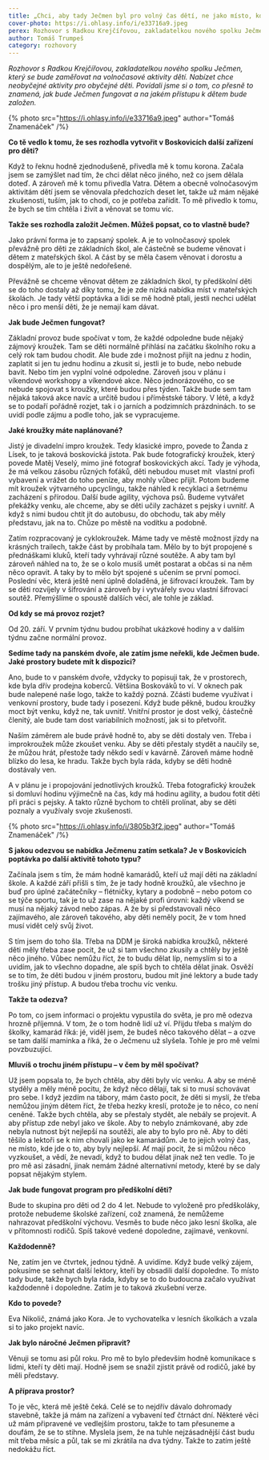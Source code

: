 ```yaml
---
title: „Chci, aby tady Ječmen byl pro volný čas dětí, ne jako místo, kde mají být nejlepší.“
cover-photo: https://i.ohlasy.info/i/e33716a9.jpeg
perex: Rozhovor s Radkou Krejčířovou, zakladatelkou nového spolku Ječmen, který se bude zaměřovat na volnočasové aktivity dětí.
author: Tomáš Trumpeš
category: rozhovory
---
```


*Rozhovor s Radkou Krejčířovou, zakladatelkou nového spolku Ječmen, který se bude zaměřovat na volnočasové aktivity dětí. Nabízet chce neobyčejné aktivity pro obyčejné děti. Povídali jsme si o tom, co přesně to znamená, jak bude Ječmen fungovat a na jakém přístupu k dětem bude založen.*

{% photo src="https://i.ohlasy.info/i/e33716a9.jpeg" author="Tomáš Znamenáček" /%}

**Co tě vedlo k tomu, že ses rozhodla vytvořit v Boskovicích další zařízení pro děti?**

Když to řeknu hodně zjednodušeně, přivedla mě k tomu korona. Začala jsem se zamýšlet nad tím, že chci dělat něco jiného, než co jsem dělala doteď. A zároveň mě k tomu přivedla Vatra. Dětem a obecně volnočasovým aktivitám dětí jsem se věnovala předchozích deset let, takže už mám nějaké zkušenosti, tuším, jak to chodí, co je potřeba zařídit. To mě přivedlo k tomu, že bych se tím chtěla i živit a věnovat se tomu víc.

**Takže ses rozhodla založit Ječmen. Můžeš popsat, co to vlastně bude?**

Jako právní forma je to zapsaný spolek. A je to volnočasový spolek převážně pro děti ze základních škol, ale částečně se budeme věnovat i dětem z mateřských škol. A část by se měla časem věnovat i dorostu a dospělým, ale to je ještě nedořešené.

Převážně se chceme věnovat dětem ze základních škol, ty předškolní děti se do toho dostaly až díky tomu, že je zde nízká nabídka míst v mateřských školách. Je tady větší poptávka a lidi se mě hodně ptali, jestli nechci udělat něco i pro menší děti, že je nemají kam dávat.

**Jak bude Ječmen fungovat?**

Základní provoz bude spočívat v tom, že každé odpoledne bude nějaký zájmový kroužek. Tam se děti normálně přihlásí na začátku školního roku a celý rok tam budou chodit. Ale bude zde i možnost přijít na jednu z hodin, zaplatit si jen tu jednu hodinu a zkusit si, jestli je to bude, nebo nebude bavit. Nebo tím jen vyplní volné odpoledne. Zároveň jsou v plánu i víkendové workshopy a víkendové akce. Něco jednorázového, co se nebude spojovat s kroužky, které budou přes týden. Takže bude sem tam nějaká taková akce navíc a určitě budou i příměstské tábory. V létě, a když se to podaří pořádně rozjet, tak i o jarních a podzimních prázdninách. to se uvidí podle zájmu a podle toho, jak se vypracujeme.

**Jaké kroužky máte naplánované?**

Jistý je divadelní impro kroužek. Tedy klasické impro, povede to Žanda z Lísek, to je taková boskovická jistota. Pak bude fotografický kroužek, který povede Matěj Veselý, mimo jiné fotograf boskovických akcí. Tady je výhoda, že má velkou zásobu různých foťáků, děti nebudou muset mít  vlastní profi vybavení a vrážet do toho peníze, aby mohly vůbec přijít. Potom budeme mít kroužek výtvarného upcyclingu, takže náhled k recyklaci a šetrnému zacházení s přírodou. Další bude agility, výchova psů. Budeme vytvářet překážky venku, ale chceme, aby se děti učily zacházet s pejsky i uvnitř. A když s nimi budou chtít jít do autobusu, do obchodu, tak aby měly představu, jak na to. Chůze po městě na vodítku a podobně.

Zatím rozpracovaný je cyklokroužek. Máme tady ve městě možnost jízdy na krásných trailech, takže část by probíhala tam. Mělo by to být propojené s přednáškami kluků, kteří tady vyhrávají různé soutěže. A aby tam byl zároveň náhled na to, že se o kolo musíš umět postarat a občas si na něm něco opravit. A taky by to mělo být spojené s učením se první pomoci. Poslední věc, která ještě není úplně doladěná, je šifrovací kroužek. Tam by se děti rozvíjely v šifrování a zároveň by i vytvářely svou vlastní šifrovací soutěž. Přemýšlíme o spoustě dalších věcí, ale tohle je základ.

**Od kdy se má provoz rozjet?**

Od 20. září. V prvním týdnu budou probíhat ukázkové hodiny a v dalším týdnu začne normální provoz.

**Sedíme tady na panském dvoře, ale zatím jsme neřekli, kde Ječmen bude. Jaké prostory budete mít k dispozici?**

Ano, bude to v panském dvoře, vždycky to popisuji tak, že v prostorech, kde byla dřív prodejna koberců. Většina Boskováků to ví. V oknech pak bude nalepené naše logo, takže to každý pozná. Zčásti budeme využívat i venkovní prostory, bude tady i posezení. Když bude pěkně, budou kroužky moct být venku, když ne, tak uvnitř. Vnitřní prostor je dost velký, částečně členitý, ale bude tam dost variabilních možností, jak si to přetvořit. 

Naším záměrem ale bude právě hodně to, aby se děti dostaly ven. Třeba i improkroužek může zkoušet venku. Aby se děti přestaly stydět a naučily se, že můžou hrát, přestože tady někdo sedí v kavárně. Zároveň máme hodně blízko do lesa, ke hradu. Takže bych byla ráda, kdyby se děti hodně dostávaly ven. 

A v plánu je i propojování jednotlivých kroužků. Třeba fotografický kroužek si domluví hodinu výjimečně na čas, kdy má hodinu agility, a budou fotit děti při práci s pejsky. A takto různě bychom to chtěli prolínat, aby se děti poznaly a využívaly svoje zkušenosti.

{% photo src="https://i.ohlasy.info/i/3805b3f2.jpeg" author="Tomáš Znamenáček" /%}

**S jakou odezvou se nabídka Ječmenu zatím setkala? Je v Boskovicích poptávka po další aktivitě tohoto typu?**

Začínala jsem s tím, že mám hodně kamarádů, kteří už mají děti na základní škole. A každé září přišli s tím, že je tady hodně kroužků, ale všechno je buď pro úplné začátečníky – flétničky, kytary a podobně – nebo potom co se týče sportu, tak je to už zase na nějaké profi úrovni: každý víkend se musí na nějaký závod nebo zápas. A že by si představovali něco zajímavého, ale zároveň takového, aby děti neměly pocit, že v tom hned musí vidět celý svůj život.

S tím jsem do toho šla. Třeba na DDM je široká nabídka kroužků, některé děti měly třeba zase pocit, že už si tam všechno zkusily a chtěly by ještě něco jiného. Vůbec nemůžu říct, že to budu dělat líp, nemyslím si to a uvidím, jak to všechno dopadne, ale spíš bych to chtěla dělat jinak. Osvěží se to tím, že děti budou v jiném prostoru, budou mít jiné lektory a bude tady trošku jiný přístup. A budou třeba trochu víc venku.

**Takže ta odezva?**

Po tom, co jsem informaci o projektu vypustila do světa, je pro mě odezva hrozně příjemná. V tom, že o tom hodně lidí už ví. Přijdu třeba s malým do školky, kamarád říká: jé, viděl jsem, že budeš něco takového dělat – a ozve se tam další maminka a říká, že o Ječmenu už slyšela. Tohle je pro mě velmi povzbuzující.

**Mluvíš o trochu jiném přístupu – v čem by měl spočívat?**

Už jsem popsala to, že bych chtěla, aby děti byly víc venku. A aby se méně styděly a měly méně pocitu, že když něco dělají, tak si to musí schovávat pro sebe. I když jezdím na tábory, mám často pocit, že děti si myslí, že třeba nemůžou jiným dětem říct, že třeba hezky kreslí, protože je to něco, co není ceněné. Takže bych chtěla, aby se přestaly stydět, ale nebály se projevit. A aby přístup zde nebyl jako ve škole. Aby to nebylo známkované, aby zde nebyla nutnost být nejlepší na soutěži, ale aby to bylo pro ně. Aby to děti těšilo a lektoři se k nim chovali jako ke kamarádům. Je to jejich volný čas, ne místo, kde jde o to, aby byly nejlepší. Ať mají pocit, že si můžou něco vyzkoušet, a vědí, že nevadí, když to budou dělat jinak než ten vedle. To je pro mě asi zásadní, jinak nemám žádné alternativní metody, které by se daly popsat nějakým stylem.

**Jak bude fungovat program pro předškolní děti?**

Bude to skupina pro děti od 2 do 4 let. Nebude to vyloženě pro předškoláky, protože nebudeme školské zařízení, což znamená, že nemůžeme nahrazovat předškolní výchovu. Vesměs to bude něco jako lesní školka, ale v přítomnosti rodičů. Spíš takové vedené dopoledne, zajímavé, venkovní. 

**Každodenně?**

Ne, zatím jen ve čtvrtek, jednou týdně. A uvidíme. Když bude velký zájem, pokusíme se sehnat další lektory, kteří by obsadili další dopoledne. To místo tady bude, takže bych byla ráda, kdyby se to do budoucna začalo využívat každodenně i dopoledne. Zatím je to taková zkušební verze.

**Kdo to povede?**

Eva Nikolič, známá jako Kora. Je to vychovatelka v lesních školkách a vzala si to jako projekt navíc. 

**Jak bylo náročné Ječmen připravit?**

Věnuji se tomu asi půl roku. Pro mě to bylo především hodně komunikace s lidmi, kteří ty děti mají. Hodně jsem se snažil zjistit právě od rodičů, jaké by měli představy. 

**A příprava prostor?**

To je věc, která mě ještě čeká. Celé se to nejdřív dávalo dohromady stavebně, takže já mám na zařízení a vybavení teď čtrnáct dní. Některé věci už mám připravené ve vedlejším prostoru, takže to tam přesuneme a doufám, že se to stihne. Myslela jsem, že na tuhle nejzásadnější část budu mít třeba měsíc a půl, tak se mi zkrátila na dva týdny. Takže to zatím ještě nedokážu říct.